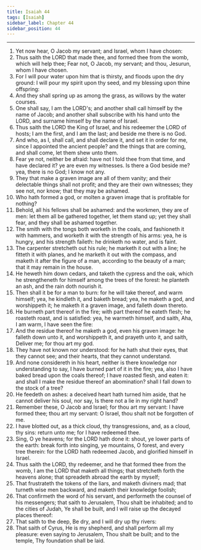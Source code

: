 ```yaml
---
title: Isaiah 44
tags: [Isaiah]
sidebar_label: Chapter 44
sidebar_position: 44
---
```


---
1. Yet now hear, O Jacob my servant; and Israel, whom I have chosen:
2. Thus saith the LORD that made thee, and formed thee from the womb, which will help thee; Fear not, O Jacob, my servant; and thou, Jesurun, whom I have chosen.
3. For I will pour water upon him that is thirsty, and floods upon the dry ground: I will pour my spirit upon thy seed, and my blessing upon thine offspring:
4. And they shall spring up as among the grass, as willows by the water courses.
5. One shall say, I am the LORD's; and another shall call himself by the name of Jacob; and another shall subscribe with his hand unto the LORD, and surname himself by the name of Israel.
6. Thus saith the LORD the King of Israel, and his redeemer the LORD of hosts; I am the first, and I am the last; and beside me there is no God.
7. And who, as I, shall call, and shall declare it, and set it in order for me, since I appointed the ancient people? and the things that are coming, and shall come, let them shew unto them.
8. Fear ye not, neither be afraid: have not I told thee from that time, and have declared it? ye are even my witnesses. Is there a God beside me? yea, there is no God; I know not any.
9. They that make a graven image are all of them vanity; and their delectable things shall not profit; and they are their own witnesses; they see not, nor know; that they may be ashamed.
10. Who hath formed a god, or molten a graven image that is profitable for nothing?
11. Behold, all his fellows shall be ashamed: and the workmen, they are of men: let them all be gathered together, let them stand up; yet they shall fear, and they shall be ashamed together.
12. The smith with the tongs both worketh in the coals, and fashioneth it with hammers, and worketh it with the strength of his arms: yea, he is hungry, and his strength faileth: he drinketh no water, and is faint.
13. The carpenter stretcheth out his rule; he marketh it out with a line; he fitteth it with planes, and he marketh it out with the compass, and maketh it after the figure of a man, according to the beauty of a man; that it may remain in the house.
14. He heweth him down cedars, and taketh the cypress and the oak, which he strengtheneth for himself among the trees of the forest: he planteth an ash, and the rain doth nourish it.
15. Then shall it be for a man to burn: for he will take thereof, and warm himself; yea, he kindleth it, and baketh bread; yea, he maketh a god, and worshippeth it; he maketh it a graven image, and falleth down thereto.
16. He burneth part thereof in the fire; with part thereof he eateth flesh; he roasteth roast, and is satisfied: yea, he warmeth himself, and saith, Aha, I am warm, I have seen the fire:
17. And the residue thereof he maketh a god, even his graven image: he falleth down unto it, and worshippeth it, and prayeth unto it, and saith, Deliver me; for thou art my god.
18. They have not known nor understood: for he hath shut their eyes, that they cannot see; and their hearts, that they cannot understand.
19. And none considereth in his heart, neither is there knowledge nor understanding to say, I have burned part of it in the fire; yea, also I have baked bread upon the coals thereof; I have roasted flesh, and eaten it: and shall I make the residue thereof an abomination? shall I fall down to the stock of a tree?
20. He feedeth on ashes: a deceived heart hath turned him aside, that he cannot deliver his soul, nor say, Is there not a lie in my right hand?
21. Remember these, O Jacob and Israel; for thou art my servant: I have formed thee; thou art my servant: O Israel, thou shalt not be forgotten of me.
22. I have blotted out, as a thick cloud, thy transgressions, and, as a cloud, thy sins: return unto me; for I have redeemed thee.
23. Sing, O ye heavens; for the LORD hath done it: shout, ye lower parts of the earth: break forth into singing, ye mountains, O forest, and every tree therein: for the LORD hath redeemed Jacob, and glorified himself in Israel.
24. Thus saith the LORD, thy redeemer, and he that formed thee from the womb, I am the LORD that maketh all things; that stretcheth forth the heavens alone; that spreadeth abroad the earth by myself;
25. That frustrateth the tokens of the liars, and maketh diviners mad; that turneth wise men backward, and maketh their knowledge foolish;
26. That confirmeth the word of his servant, and performeth the counsel of his messengers; that saith to Jerusalem, Thou shalt be inhabited; and to the cities of Judah, Ye shall be built, and I will raise up the decayed places thereof:
27. That saith to the deep, Be dry, and I will dry up thy rivers:
28. That saith of Cyrus, He is my shepherd, and shall perform all my pleasure: even saying to Jerusalem, Thou shalt be built; and to the temple, Thy foundation shall be laid.